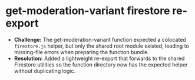 # get-moderation-variant firestore re-export

- **Challenge:** The get-moderation-variant function expected a colocated `firestore.js` helper, but only the shared root module existed, leading to missing-file errors when preparing the function bundle.
- **Resolution:** Added a lightweight re-export that forwards to the shared Firestore utilities so the function directory now has the expected helper without duplicating logic.

